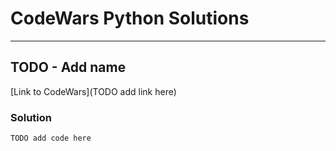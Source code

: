 # CodeWars Python Solutions

---

## TODO - Add name


[Link to CodeWars](TODO add link here) 


### Solution

```
TODO add code here
```